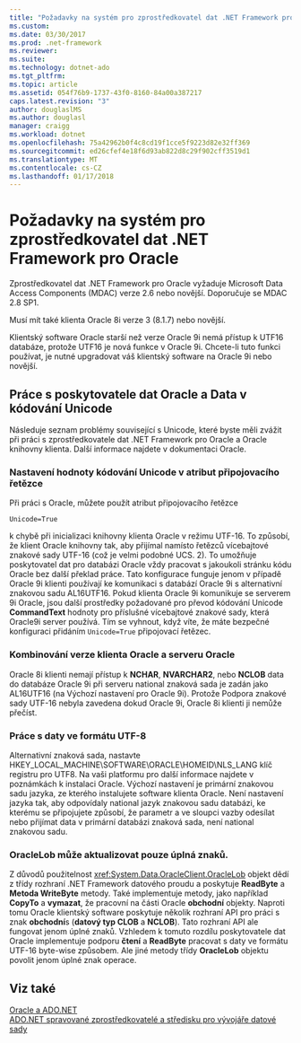 ```yaml
---
title: "Požadavky na systém pro zprostředkovatel dat .NET Framework pro Oracle"
ms.custom: 
ms.date: 03/30/2017
ms.prod: .net-framework
ms.reviewer: 
ms.suite: 
ms.technology: dotnet-ado
ms.tgt_pltfrm: 
ms.topic: article
ms.assetid: 054f76b9-1737-43f0-8160-84a00a387217
caps.latest.revision: "3"
author: douglaslMS
ms.author: douglasl
manager: craigg
ms.workload: dotnet
ms.openlocfilehash: 75a42962b0f4c8cd19f1cce5f9223d82e32ff369
ms.sourcegitcommit: ed26cfef4e18f6d93ab822d8c29f902cff3519d1
ms.translationtype: MT
ms.contentlocale: cs-CZ
ms.lasthandoff: 01/17/2018
---
```

# <a name="system-requirements-for-the-net-framework-data-provider-for-oracle"></a>Požadavky na systém pro zprostředkovatel dat .NET Framework pro Oracle
Zprostředkovatel dat .NET Framework pro Oracle vyžaduje Microsoft Data Access Components (MDAC) verze 2.6 nebo novější. Doporučuje se MDAC 2.8 SP1.  
  
 Musí mít také klienta Oracle 8i verze 3 (8.1.7) nebo novější.  
  
 Klientský software Oracle starší než verze Oracle 9i nemá přístup k UTF16 databáze, protože UTF16 je nová funkce v Oracle 9i. Chcete-li tuto funkci používat, je nutné upgradovat váš klientský software na Oracle 9i nebo novější.  
  
## <a name="working-with-the-data-provider-for-oracle-and-unicode-data"></a>Práce s poskytovatele dat Oracle a Data v kódování Unicode  
 Následuje seznam problémy související s Unicode, které byste měli zvážit při práci s zprostředkovatele dat .NET Framework pro Oracle a Oracle knihovny klienta. Další informace najdete v dokumentaci Oracle.  
  
### <a name="setting-the-unicode-value-in-a-connection-string-attribute"></a>Nastavení hodnoty kódování Unicode v atribut připojovacího řetězce  
 Při práci s Oracle, můžete použít atribut připojovacího řetězce  
  
```  
Unicode=True   
```  
  
 k chybě při inicializaci knihovny klienta Oracle v režimu UTF-16. To způsobí, že klient Oracle knihovny tak, aby přijímal namísto řetězců vícebajtové znakové sady UTF-16 (což je velmi podobné UCS. 2). To umožňuje poskytovatel dat pro databázi Oracle vždy pracovat s jakoukoli stránku kódu Oracle bez další překlad práce. Tato konfigurace funguje jenom v případě Oracle 9i klienti používají ke komunikaci s databází Oracle 9i s alternativní znakovou sadu AL16UTF16. Pokud klienta Oracle 9i komunikuje se serverem 9i Oracle, jsou další prostředky požadované pro převod kódování Unicode **CommandText** hodnoty pro příslušné vícebajtové znakové sady, která Oracle9i server používá. Tím se vyhnout, když víte, že máte bezpečné konfiguraci přidáním `Unicode=True` připojovací řetězec.  
  
### <a name="mixing-versions-of-oracle-client-and-oracle-server"></a>Kombinování verze klienta Oracle a serveru Oracle  
 Oracle 8i klienti nemají přístup k **NCHAR**, **NVARCHAR2**, nebo **NCLOB** data do databáze Oracle 9i při serveru national znaková sada je zadán jako AL16UTF16 (na Výchozí nastavení pro Oracle 9i). Protože Podpora znakové sady UTF-16 nebyla zavedena dokud Oracle 9i, Oracle 8i klienti ji nemůže přečíst.  
  
### <a name="working-with-utf-8-data"></a>Práce s daty ve formátu UTF-8  
 Alternativní znaková sada, nastavte HKEY_LOCAL_MACHINE\SOFTWARE\ORACLE\HOMEID\NLS_LANG klíč registru pro UTF8. Na vaši platformu pro další informace najdete v poznámkách k instalaci Oracle. Výchozí nastavení je primární znakovou sadu jazyka, ze kterého instalujete software klienta Oracle. Není nastavení jazyka tak, aby odpovídaly national jazyk znakovou sadu databázi, ke kterému se připojujete způsobí, že parametr a ve sloupci vazby odesílat nebo přijímat data v primární databázi znaková sada, není national znakovou sadu.  
  
### <a name="oraclelob-can-only-update-full-characters"></a>OracleLob může aktualizovat pouze úplná znaků.  
 Z důvodů použitelnost <xref:System.Data.OracleClient.OracleLob> objekt dědí z třídy rozhraní .NET Framework datového proudu a poskytuje **ReadByte** a **Metoda WriteByte** metody. Také implementuje metody, jako například **CopyTo** a **vymazat**, že pracovní na části Oracle **obchodní** objekty. Naproti tomu Oracle klientský software poskytuje několik rozhraní API pro práci s znak **obchodní**s (**datový typ CLOB** a **NCLOB**). Tato rozhraní API ale fungovat jenom úplné znaků. Vzhledem k tomuto rozdílu poskytovatele dat Oracle implementuje podporu **čtení** a **ReadByte** pracovat s daty ve formátu UTF-16 byte-wise způsobem. Ale jiné metody třídy **OracleLob** objektu povolit jenom úplné znak operace.  
  
## <a name="see-also"></a>Viz také  
 [Oracle a ADO.NET](../../../../docs/framework/data/adonet/oracle-and-adonet.md)  
 [ADO.NET spravované zprostředkovatelé a středisku pro vývojáře datové sady](http://go.microsoft.com/fwlink/?LinkId=217917)
